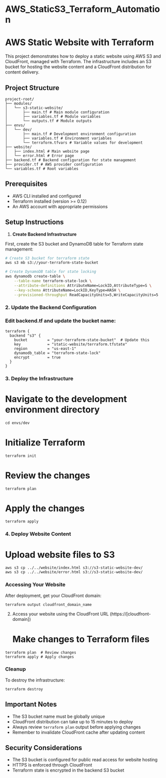 # AWS_StaticS3_Terraform_Automation
# AWS Static Website with Terraform

This project demonstrates how to deploy a static website using AWS S3 and CloudFront, managed with Terraform. The infrastructure includes an S3 bucket for hosting the website content and a CloudFront distribution for content delivery.

## Project Structure
```
project-root/
├── modules/
│   └── s3-static-website/
│       ├── main.tf # Main module configuration
│       ├── variables.tf # Module variables
│       └── outputs.tf # Module outputs
├── envs/
│   └── dev/
│       ├── main.tf # Development environment configuration
│       ├── variables.tf # Environment variables
│       └── terraform.tfvars # Variable values for development
├── website/
│   ├── index.html # Main website page
│   └── error.html # Error page
├── backend.tf # Backend configuration for state management
├── provider.tf # AWS provider configuration
└── variables.tf # Root variables
```

## Prerequisites

- AWS CLI installed and configured
- Terraform installed (version >= 0.12)
- An AWS account with appropriate permissions

## Setup Instructions

1. **Create Backend Infrastructure**

First, create the S3 bucket and DynamoDB table for Terraform state management:

```bash
# Create S3 bucket for terraform state
aws s3 mb s3://your-terraform-state-bucket

# Create DynamoDB table for state locking
aws dynamodb create-table \
    --table-name terraform-state-lock \
    --attribute-definitions AttributeName=LockID,AttributeType=S \
    --key-schema AttributeName=LockID,KeyType=HASH \
    --provisioned-throughput ReadCapacityUnits=5,WriteCapacityUnits=5
```
### 2. Update the Backend Configuration
### Edit backend.tf and update the bucket name:
```
terraform {
  backend "s3" {
    bucket         = "your-terraform-state-bucket"  # Update this
    key            = "static-website/terraform.tfstate"
    region         = "us-east-1"
    dynamodb_table = "terraform-state-lock"
    encrypt        = true
  }
}    
```
### 3. Deploy the Infrastructure
# Navigate to the development environment directory
```
cd envs/dev
```
# Initialize Terraform
```
terraform init
```
# Review the changes
```
terraform plan
```
# Apply the changes
```
terraform apply
```

### 4. Deploy Website Content
# Upload website files to S3
```
aws s3 cp ../../website/index.html s3://s3-static-website-dev/
aws s3 cp ../../website/error.html s3://s3-static-website-dev/

```

### Accessing Your Website
After deployment, get your CloudFront domain:
```
terraform output cloudfront_domain_name

```
2. Access your website using the CloudFront URL (https://[cloudfront-domain])
   # Make changes to Terraform files
```
terraform plan  # Review changes
terraform apply # Apply changes

```
### Cleanup
To destroy the infrastructure:
```
terraform destroy

```
## Important Notes

- The S3 bucket name must be globally unique
- CloudFront distribution can take up to 15 minutes to deploy
- Always review `terraform plan` output before applying changes
- Remember to invalidate CloudFront cache after updating content

## Security Considerations

- The S3 bucket is configured for public read access for website hosting
- HTTPS is enforced through CloudFront
- Terraform state is encrypted in the backend S3 bucket